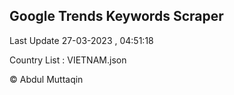 

## Google Trends Keywords Scraper 
 
Last Update 27-03-2023 , 04:51:18

Country List :
VIETNAM.json



© Abdul Muttaqin 
